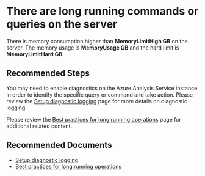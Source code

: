 <properties
    pageTitle="There are long running commands or queries."
    description="Long running commands or queries"
    infoBubbleText="There are long running commands or queries. See details on the right."
    service="microsoft.analysisservices"
    resource="servers"
    authors="brspie"
    ms.author="brspie"
    displayOrder=""
    articleId="analysisserviceslongrunningqueryinsight"
    diagnosticScenario="analysisserviceslongrunningqueryinsight"
    selfHelpType="diagnostics"
    supportTopicIds="32675705"
    resourceTags=""
    productPesIds="1003281"
    cloudEnvironments="Public, Fairfax, MoonCake"
    ownershipId="AzureData_AnalysisServices"
/>

# There are long running commands or queries on the server

<!--issueDescription-->
There is memory consumption higher than **<!--$MemoryLimitHigh-->MemoryLimitHigh<!--/$MemoryLimitHigh--> GB** on the server. The memory usage is **<!--$MemoryUsage-->MemoryUsage<!--/$MemoryUsage--> GB** and the hard limit is **<!--$MemoryLimitHard-->MemoryLimitHard<!--/$MemoryLimitHard--> GB**.
<!--/issueDescription-->

## **Recommended Steps**

You may need to enable diagnostics on the Azure Analysis Service instance in order to identify the specific query or command and take action. Please review the [Setup diagnostic logging](https://docs.microsoft.com/azure/analysis-services/analysis-services-logging) page for more details on diagnostic logging.

Please review the [Best practices for long running operations](https://docs.microsoft.com/azure/analysis-services/analysis-services-long-operations) page for additional related content.

## **Recommended Documents**

* [Setup diagnostic logging](https://docs.microsoft.com/azure/analysis-services/analysis-services-logging)
* [Best practices for long running operations](https://docs.microsoft.com/azure/analysis-services/analysis-services-long-operations)

